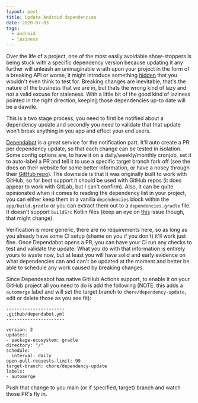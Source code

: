 ```yaml
---
layout: post
title: Update Android dependencies
date: 2020-07-03
tags:
  - android
  - laziness
---
```


Over the life of a project, one of the most easily avoidable show-stoppers is being stuck with a specific dependency version because updating it any further will unleash an unimaginable wrath upon your project in the form of a breaking API or worse, it might introduce something [hidden](https://github.com/otormaigh/blank-android/pull/270) that you wouldn't even think to test for. Breaking changes are inevitable, that's the nature of the business that we are in, but thats the wrong kind of lazy and not a valid excuse for staleness. With a little bit of the good kind of laziness pointed in the right direction, keeping those dependencies up-to date will be a dawdle.

This is a two stage process, you need to first be notified about a dependency update and secondly you need to validate that that update won't break anything in you app and effect your end users.

[Dependabot](https://dependabot.com/) is a great service for the notification part. It'll auto create a PR per dependency update, so that each change can be tested in isolation. Some config options are, to have it on a daily/weekly/monthly cronjob, set it to auto-label a PR and tell it to use a specific target branch fork off (see the docs on their website for some better information, or have a nosey through their [GitHub repo](https://github.com/dependabot/dependabot-core)). The downside is that it was originally built to work with GitHub, so for best support it should be used with GitHub repos (it does appear to work with GitLab, but I can't confirm). Also, it can be quite opinionated when it comes to reading the dependency list in your project, you can either keep them in a vanilla `dependencies` block within the `app/build.gradle` or you can extract them out to a `dependencies.gradle` file. It doesn't support `buildSrc` Kotlin files (keep an eye on [this](https://github.com/dependabot/dependabot-core/issues/2180) issue though, that might change).

Verification is more generic, there are no requirements here, so as long as you already have some CI setup (shame on you if you don't) it'll work just fine. Once Dependabot opens a PR, you can have your CI run any checks to test and validate the update. What you do with that information is entirely yours to waste now, but at least you will have solid and early evidence on what dependencies can and can't be updated at the moment and better be able to schedule any work caused by breaking changes.

Since Dependeabot has native GitHub Actions support, to enable it on your GitHub project all you need to do is add the following (NOTE: this adds a `automerge` label and will set the target branch to `chore/dependency-update`, edit or delete those as you see fit):

```
----------------------
.github/dependabot.yml
----------------------

version: 2
updates:
- package-ecosystem: gradle
directory: "/"
schedule:
  interval: daily
open-pull-requests-limit: 99
target-branch: chore/dependency-update
labels:
- automerge
```

Push that change to you main (or if specified, target) branch and watch those PR's fly in.
